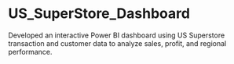 # US_SuperStore_Dashboard
Developed an interactive Power BI dashboard using US Superstore transaction and customer data to analyze sales, profit, and regional performance.
